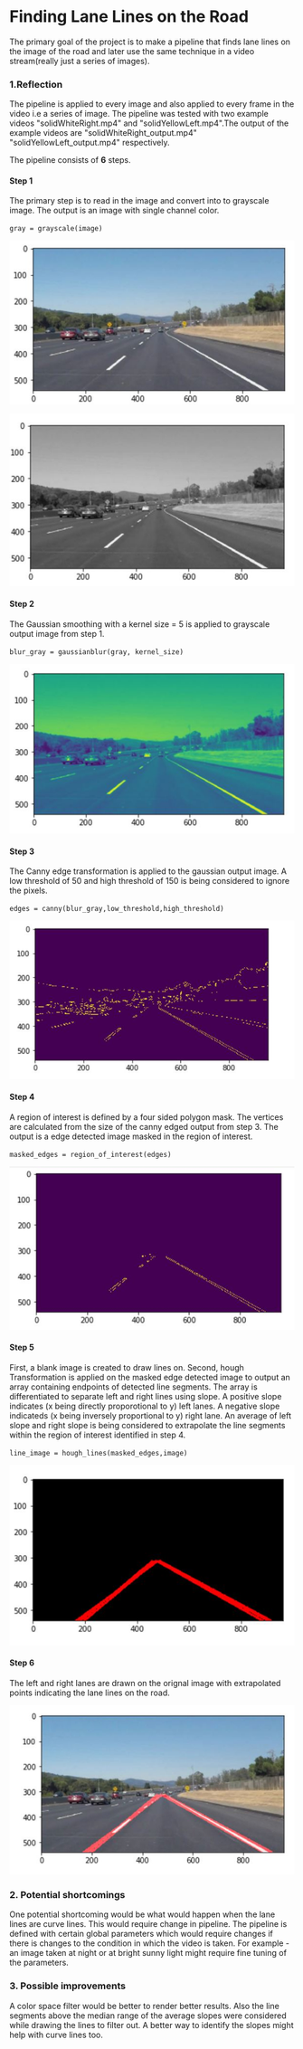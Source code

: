 # **Finding Lane Lines on the Road**

The primary goal of the project is to make a pipeline that finds lane lines on the image of the road and later use the same technique in a video stream(really just a series of images).


### 1.Reflection

The pipeline is applied to every image and also applied to every frame in the video i.e a series of image. The pipeline was tested with two example videos "solidWhiteRight.mp4" and "solidYellowLeft.mp4".The output of the example videos are "solidWhiteRight_output.mp4" "solidYellowLeft_output.mp4" respectively. 

The pipeline consists of **6** steps.

#### Step 1
The primary step is to read in the image and convert into to grayscale image. The output is an image with single channel color.

`gray = grayscale(image)`

![](test_images_output/SolidWhiteCurve.JPG?raw=true "Original_image")

![alt text](test_images_output\SolidWhiteCurve_grayscale.JPG?raw=true "grayscale_output")

#### Step 2
The Gaussian smoothing with a kernel size = 5 is applied to grayscale output image from step 1.

`blur_gray = gaussianblur(gray, kernel_size)`

![alt text](test_images_output\SolidWhiteCurve_gaussian.JPG?raw=true "gaussian_output")

#### Step 3
The Canny edge transformation is applied to the gaussian output image. A low threshold of 50 and high threshold of 150 is being considered to ignore the pixels.

`edges = canny(blur_gray,low_threshold,high_threshold)`

![alt text](test_images_output\SolidWhiteCurve_canny.JPG?raw=true "canny_output")

#### Step 4
A region of interest is defined by a four sided polygon mask. The vertices are calculated from the size of the canny edged output from step 3. The output is a edge detected image masked in the region of interest.

`masked_edges = region_of_interest(edges)`

![alt text](test_images_output\region_of_interest.JPG?raw=true "region_of_interest_output")

#### Step 5
First, a blank image is created to draw lines on. Second, hough Transformation is applied on the masked edge detected image to output an array containing endpoints of detected line segments. The array is differentiated to separate left and right lines using slope. A positive slope indicates (x being directly proporotional to y) left lanes. A negative slope indicateds (x being inversely proportional to y) right lane. An average of left slope and right slope is being considered to extrapolate the line segments within the region of interest identified in step 4.

`line_image = hough_lines(masked_edges,image)` 

![alt text](test_images_output\extrapolate.JPG?raw=true "extrapolated_output")


#### Step 6
The left and right lanes are drawn on the orignal image with extrapolated points indicating the lane lines on the road. 

![alt text](test_images_output\final_output.JPG?raw=true "Final_output")


### 2. Potential shortcomings

One potential shortcoming would be what would happen when the lane lines are curve lines. This would require change in pipeline. The pipeline is defined with certain global parameters which would require changes if there is changes to the condition in which the video is taken. For example - an image taken at night or at bright sunny light might require fine tuning of the parameters.


### 3. Possible improvements

A color space filter would be better to render better results. Also the line segments above the median range of the average slopes were considered while drawing the lines to filter out. A better way to identify the slopes might help with curve lines too. 
